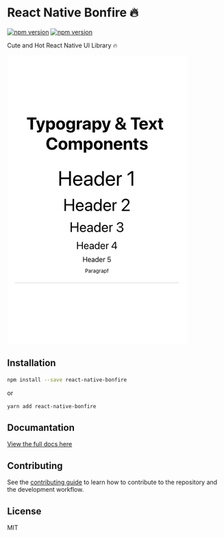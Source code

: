 # React Native Bonfire 🔥

[![npm version](https://img.shields.io/badge/npm%20package-0.1.1-blue)](https://www.npmjs.com/package/react-native-bonfire) [![npm version](https://img.shields.io/badge/size-24%20kB-yellow)](https://www.npmjs.com/package/react-native-bonfire)

Cute and Hot React Native UI Library 🔥

![react native fade loading demo example](https://raw.githubusercontent.com/hasretozkan/react-native-bonfire/master/example.png)

## Installation

```sh
npm install --save react-native-bonfire
```

or

```sh
yarn add react-native-bonfire
```

## Documantation

[View the full docs here](https://hasret-oezkan.gitbook.io/react-native-bonfire/)

## Contributing

See the [contributing guide](CONTRIBUTING.md) to learn how to contribute to the repository and the development workflow.

## License

MIT
